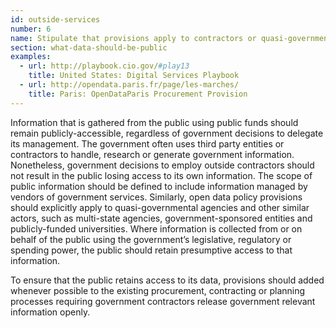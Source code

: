 ```yaml
---
id: outside-services
number: 6
name: Stipulate that provisions apply to contractors or quasi-governmental agencies
section: what-data-should-be-public
examples: 
  - url: http://playbook.cio.gov/#play13
    title: United States: Digital Services Playbook
  - url: http://opendata.paris.fr/page/les-marches/
    title: Paris: OpenDataParis Procurement Provision
---
```


<p>Information that is gathered from the public using public funds should remain publicly-accessible, regardless of government decisions to delegate its management. The government often uses third party entities or contractors to handle, research or generate government information. Nonetheless, government decisions to employ outside contractors should not result in the public losing access to its own information. The scope of public information should be defined to include information managed by vendors of government services. Similarly, open data policy provisions should explicitly apply to quasi-governmental agencies and other similar actors, such as multi-state agencies, government-sponsored entities and publicly-funded universities. Where information is collected from or on behalf of the public using the government’s legislative, regulatory or spending power, the public should retain presumptive access to that information.</p>
<p>To ensure that the public retains access to its data, provisions should added whenever possible to the existing procurement, contracting or planning processes requiring government contractors release government relevant information openly.</p>
